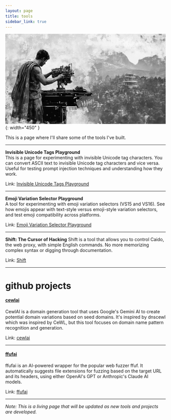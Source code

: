 ```yaml
---
layout: page
title: tools
sidebar_link: true
---
```


![](/assets/images/tools.png){: width="450" }

This is a page where I'll share some of the tools I've built.

---

**Invisible Unicode Tags Playground**  
This is a page for experimenting with invisible Unicode tag characters. You can convert ASCII text to invisible Unicode tag characters and vice versa. Useful for testing prompt injection techniques and understanding how they work.  
  
Link: [Invisible Unicode Tags Playground](/invisible_prompt_injection)

---

**Emoji Variation Selector Playground**  
A tool for experimenting with emoji variation selectors (VS15 and VS16). See how emojis appear with text-style versus emoji-style variation selectors, and test emoji compatibility across platforms.  
  
Link: [Emoji Variation Selector Playground](/emoji_variation)

---

**Shift: The Cursor of Hacking**
Shift is a tool that allows you to control Caido, the web proxy, with simple English commands. No more memorizing complex syntax or digging through documentation.

Link: [Shift](https://shiftplugin.com)

---

# github projects

#### [cewlai](https://github.com/jthack/cewlai)
CewlAI is a domain generation tool that uses Google's Gemini AI to create potential domain variations based on seed domains. It's inspired by dnscewl which was inspired by CeWL, but this tool focuses on domain name pattern recognition and generation.

Link: [cewlai](https://github.com/jthack/cewlai)

---

#### [ffufai](https://github.com/jthack/ffufai)
ffufai is an AI-powered wrapper for the popular web fuzzer ffuf. It automatically suggests file extensions for fuzzing based on the target URL and its headers, using either OpenAI's GPT or Anthropic's Claude AI models.

Link: [ffufai](https://github.com/jthack/ffufai)

---

*Note: This is a living page that will be updated as new tools and projects are developed.* 